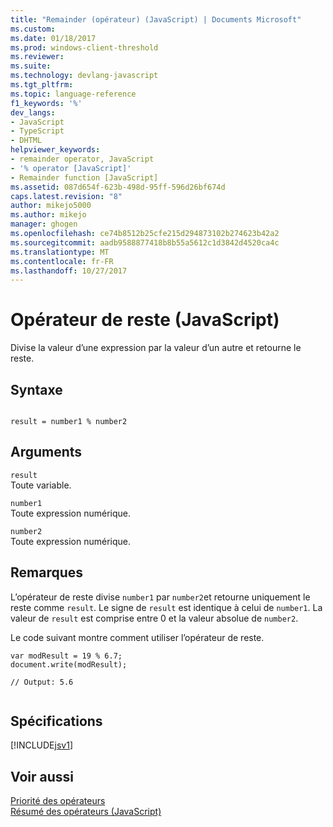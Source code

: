 ```yaml
---
title: "Remainder (opérateur) (JavaScript) | Documents Microsoft"
ms.custom: 
ms.date: 01/18/2017
ms.prod: windows-client-threshold
ms.reviewer: 
ms.suite: 
ms.technology: devlang-javascript
ms.tgt_pltfrm: 
ms.topic: language-reference
f1_keywords: '%'
dev_langs:
- JavaScript
- TypeScript
- DHTML
helpviewer_keywords:
- remainder operator, JavaScript
- '% operator [JavaScript]'
- Remainder function [JavaScript]
ms.assetid: 087d654f-623b-498d-95ff-596d26bf674d
caps.latest.revision: "8"
author: mikejo5000
ms.author: mikejo
manager: ghogen
ms.openlocfilehash: ce74b8512b25cfe215d294873102b274623b42a2
ms.sourcegitcommit: aadb9588877418b8b55a5612c1d3842d4520ca4c
ms.translationtype: MT
ms.contentlocale: fr-FR
ms.lasthandoff: 10/27/2017
---
```

# <a name="remainder-operator-javascript"></a>Opérateur de reste (JavaScript)
Divise la valeur d’une expression par la valeur d’un autre et retourne le reste.  
  
## <a name="syntax"></a>Syntaxe  
  
```  
  
result = number1 % number2  
```  
  
## <a name="arguments"></a>Arguments  
 `result`  
 Toute variable.  
  
 `number1`  
 Toute expression numérique.  
  
 `number2`  
 Toute expression numérique.  
  
## <a name="remarks"></a>Remarques  
 L’opérateur de reste divise `number1` par `number2`et retourne uniquement le reste comme `result`. Le signe de `result` est identique à celui de `number1`. La valeur de `result` est comprise entre 0 et la valeur absolue de `number2`.  
  
 Le code suivant montre comment utiliser l’opérateur de reste.  
  
```  
var modResult = 19 % 6.7;  
document.write(modResult);  
  
// Output: 5.6  
  
```  
  
## <a name="requirements"></a>Spécifications  
 [!INCLUDE[jsv1](../../javascript/misc/includes/jsv1-md.md)]  
  
## <a name="see-also"></a>Voir aussi  
 [Priorité des opérateurs](../../javascript/operator-subtractprecedence-javascript.md)   
 [Résumé des opérateurs (JavaScript)](../../javascript/misc/operator-subtractsummary-javascript.md)
